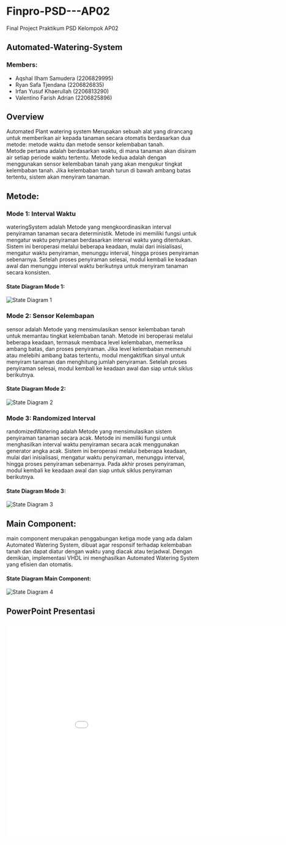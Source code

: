# Finpro-PSD---AP02
Final Project Praktikum PSD Kelompok AP02

## Automated-Watering-System

### Members:
* Aqshal Ilham Samudera      (2206829995)
* Ryan Safa Tjendana         (2206826835)
* Irfan Yusuf Khaerullah     (2206813290)
* Valentino Farish Adrian    (2206825896)

## Overview
Automated Plant watering system Merupakan sebuah alat yang dirancang untuk memberikan air kepada tanaman secara otomatis berdasarkan dua metode: metode waktu dan metode sensor kelembaban tanah.\
Metode pertama adalah berdasarkan waktu, di mana tanaman akan disiram air setiap periode waktu tertentu. Metode kedua adalah dengan menggunakan sensor kelembaban tanah yang akan mengukur tingkat kelembaban tanah. Jika kelembaban tanah turun di bawah ambang batas tertentu, sistem akan menyiram tanaman.

## Metode:
### Mode 1: Interval Waktu
wateringSystem adalah Metode yang mengkoordinasikan interval penyiraman tanaman secara deterministik. Metode ini memiliki fungsi untuk mengatur waktu penyiraman berdasarkan interval waktu yang ditentukan. Sistem ini beroperasi melalui beberapa keadaan, mulai dari inisialisasi, mengatur waktu penyiraman, menunggu interval, hingga proses penyiraman sebenarnya. Setelah proses penyiraman selesai, modul kembali ke keadaan awal dan menunggu interval waktu berikutnya untuk menyiram tanaman secara konsisten.
#### State Diagram Mode 1:
![State Diagram 1](https://cdn.discordapp.com/attachments/1188127698728534067/1188502131922194524/Diagram_Tanpa_Judul.drawio_27.png?ex=659ac1dd&is=65884cdd&hm=cb672a217df3bcaeaec525d70e3d460249345027549b95218b0bc2fc1c3fe8ea&)

### Mode 2: Sensor Kelembapan
sensor adalah Metode yang mensimulasikan sensor kelembaban tanah untuk memantau tingkat kelembaban tanah. Metode ini beroperasi melalui beberapa keadaan, termasuk membaca level kelembaban, memeriksa ambang batas, dan proses penyiraman. Jika level kelembaban memenuhi atau melebihi ambang batas tertentu, modul mengaktifkan sinyal untuk menyiram tanaman dan menghitung jumlah penyiraman. Setelah proses penyiraman selesai, modul kembali ke keadaan awal dan siap untuk siklus berikutnya.
#### State Diagram Mode 2:
![State Diagram 2](https://cdn.discordapp.com/attachments/1188127698728534067/1188502402438021172/image.png?ex=659ac21e&is=65884d1e&hm=5ac9d70d8b8e208f842a40ac337c5450a67eb9cca38ef53f64dda61aa7ba1883&)

### Mode 3: Randomized Interval
randomizedWatering adalah Metode yang mensimulasikan sistem penyiraman tanaman secara acak. Metode ini memiliki fungsi untuk menghasilkan interval waktu penyiraman secara acak menggunakan generator angka acak. Sistem ini beroperasi melalui beberapa keadaan, mulai dari inisialisasi, mengatur waktu penyiraman, menunggu interval, hingga proses penyiraman sebenarnya. Pada akhir proses penyiraman, modul kembali ke keadaan awal dan siap untuk siklus penyiraman berikutnya.
#### State Diagram Mode 3:
![State Diagram 3](https://cdn.discordapp.com/attachments/1188127698728534067/1188502131922194524/Diagram_Tanpa_Judul.drawio_27.png?ex=659ac1dd&is=65884cdd&hm=cb672a217df3bcaeaec525d70e3d460249345027549b95218b0bc2fc1c3fe8ea&)

## Main Component:
main component merupakan penggabungan ketiga mode yang ada dalam Automated Watering System, dibuat agar responsif terhadap kelembaban tanah dan dapat diatur dengan waktu yang diacak atau terjadwal. Dengan demikian, implementasi VHDL ini menghasilkan Automated Watering System yang efisien dan otomatis.

#### State Diagram Main Component:
![State Diagram 4](https://cdn.discordapp.com/attachments/1188127698728534067/1188502132152860754/Diagram_Tanpa_Judul.drawio_28.png?ex=659ac1dd&is=65884cdd&hm=620f94dae3b0de87df75cfc8fd52c36857a92748eab96f784c064a92f1b6e809&)

## PowerPoint Presentasi
<iframe src="[https://docs.google.com/presentation/d/e/XXXXXXXXX/embed?start=false&loop=false&delayms=3000" frameborder="0" width="960" height="569" allowfullscreen="true" mozallowfullscreen="true" webkitallowfullscreen="true](https://docs.google.com/presentation/d/1yMc4lgs5t-aoLc73lQYM1toYJqPjwNns_b4w8CkCZpk/edit?usp=sharing)https://docs.google.com/presentation/d/1yMc4lgs5t-aoLc73lQYM1toYJqPjwNns_b4w8CkCZpk/edit?usp=sharing"></iframe>
